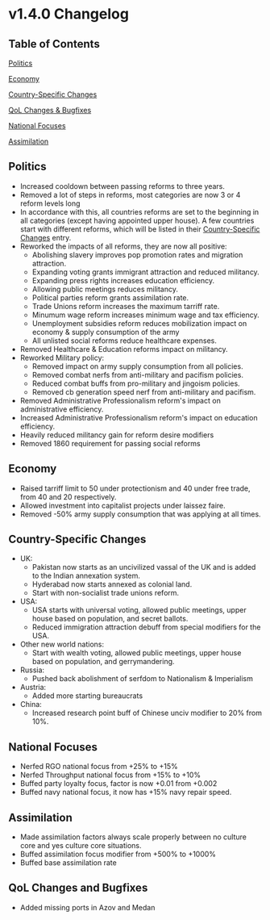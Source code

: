# v1.4.0 Changelog
## Table of Contents 

[Politics](#politics)

[Economy](#economy)

[Country-Specific Changes](#country-specific-changes)

[QoL Changes & Bugfixes](#qol-changes-and-bugfixes)

[National Focuses](#national-focuses)

[Assimilation](#assimilation)

## Politics
- Increased cooldown between passing reforms to three years.
- Removed a lot of steps in reforms, most categories are now 3 or 4 reform levels long
- In accordance with this, all countries reforms are set to the beginning in all categories (except having appointed upper house). A few countries start with different reforms, which will be listed in their [Country-Specific Changes](#country-specific-changes) entry.
- Reworked the impacts of all reforms, they are now all positive:
    - Abolishing slavery improves pop promotion rates and migration attraction.
    - Expanding voting grants immigrant attraction and reduced militancy.
    - Expanding press rights increases education efficiency.
    - Allowing public meetings reduces militancy.
    - Political parties reform grants assimilation rate.
    - Trade Unions reform increases the maximum tarriff rate.
    - Minumum wage reform increases minimum wage and tax efficiency.
    - Unemployment subsidies reform reduces mobilization impact on economy & supply consumption of the army
    - All unlisted social reforms reduce healthcare expenses.
- Removed Healthcare & Education reforms impact on militancy.
- Reworked Military policy:
    - Removed impact on army supply consumption from all policies.
    - Removed combat nerfs from anti-military and pacifism policies.
    - Reduced combat buffs from pro-military and jingoism policies.
    - Removed cb generation speed nerf from anti-military and pacifism.
- Removed Administrative Professionalism reform's impact on administrative efficiency.
- Increased Administrative Professionalism reform's impact on education efficiency.
- Heavily reduced militancy gain for reform desire modifiers
- Removed 1860 requirement for passing social reforms

## Economy
- Raised tarriff limit to 50 under protectionism and 40 under free trade, from 40 and 20 respectively.
- Allowed investment into capitalist projects under laissez faire.
- Removed -50% army supply consumption that was applying at all times.

## Country-Specific Changes
- UK:
    - Pakistan now starts as an uncivilized vassal of the UK and is added to the Indian annexation system.
    - Hyderabad now starts annexed as colonial land.
    - Start with non-socialist trade unions reform.
- USA:
    - USA starts with universal voting, allowed public meetings, upper house based on population, and secret ballots.
    - Reduced immigration attraction debuff from special modifiers for the USA.
- Other new world nations:
    - Start with wealth voting, allowed public meetings, upper house based on population, and gerrymandering.
- Russia:
    - Pushed back abolishment of serfdom to Nationalism & Imperialism
- Austria:
    - Added more starting bureaucrats
- China:
    - Increased research point buff of Chinese unciv modifier to 20% from 10%.

## National Focuses
- Nerfed RGO national focus from +25% to +15%
- Nerfed Throughput national focus from +15% to +10%
- Buffed party loyalty focus, factor is now +0.01 from +0.002
- Buffed navy national focus, it now has +15% navy repair speed.

## Assimilation
- Made assimilation factors always scale properly between no culture core and yes culture core situations.
- Buffed assimilation focus modifier from +500% to +1000%
- Buffed base assimilation rate

## QoL Changes and Bugfixes
- Added missing ports in Azov and Medan
